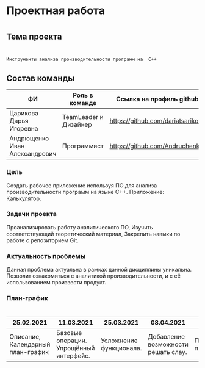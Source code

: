 # Проектная работа
#
## Тема проекта
#
```sh
Инструменты анализа производительности программ на  C++
```
 ## Состав команды
| ФИ | Роль в команде | Ссылка на профиль github |
| ------ | ------ | ------ |
| Царикова Дарья Игоревна| TeamLeader и Дизайнер | https://github.com/dariatsarikova |
| Андрющенко Иван Александрович| Программист | https://github.com/Andruchenko |

### Цель
Создать рабочее приложение используя ПО для анализа производительности программ на языке С++.  Приложение: Калькулятор.
### Задачи проекта
 Проанализировать работу аналитического ПО, Изучить соответствующий теоретический материал, Закрепить навыки по работе с репозиторием Git.
 ### Актуальность проблемы
 Данная проблема актуальна в рамках данной дисциплины  уникальна. Позволит ознакомиться с аналитикой производительности, и с её использованием произвести продукт.
 
### План-график
#
|25.02.2021|11.03.2021|25.03.2021|08.04.2021|22.04.2021|06.05.2021|20.05.2021|31.05.2021|
| ------ | ------ | ------ |  ------ |  ------ |  ------ |  ------ |  ------ |
|Описание, Календарный план-график|Базовые операции. Упрощённый интерфейс.|Усложнение функционала.|Добавление возможности решать слау.|Проведение анализа производительности.|Проведение тестов функцилонала.|Формирование отчёта, подготовка презентации.|Защита работы.|

